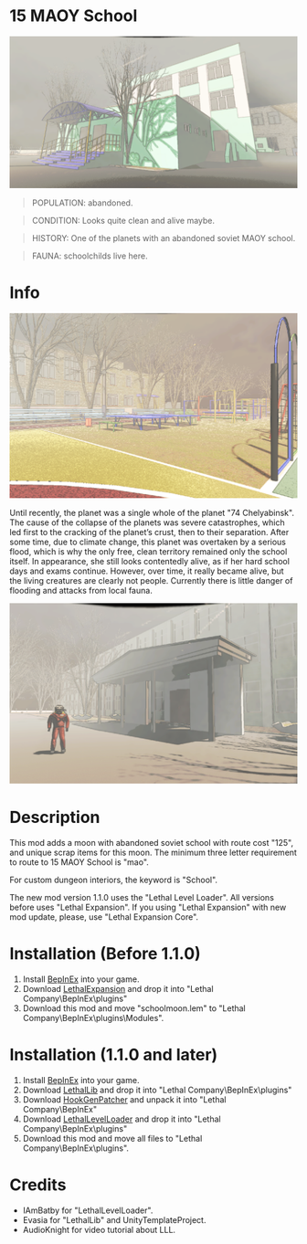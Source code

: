 # 15 MAOY School
![School1](https://raw.githubusercontent.com/RazrabGit/MAOYSchoolMod/main/Screenshots/School1.png "School1")  

>POPULATION: abandoned.

>CONDITION: Looks quite clean and alive maybe.

>HISTORY: One of the planets with an abandoned soviet MAOY school.

>FAUNA: schoolchilds live here.

# Info

![School2](https://raw.githubusercontent.com/RazrabGit/MAOYSchoolMod/main/Screenshots/School2.png "School2") 

Until recently, the planet was a single whole of the planet "74 Chelyabinsk". The cause of the collapse of the planets was severe catastrophes, which led first to the cracking of the planet’s crust, then to their separation. After some time, due to climate change, this planet was overtaken by a serious flood, which is why the only free, clean territory remained only the school itself. In appearance, she still looks contentedly alive, as if her hard school days and exams continue. However, over time, it really became alive, but the living creatures are clearly not people. Currently there is little danger of flooding and attacks from local fauna.

![School3](https://raw.githubusercontent.com/RazrabGit/MAOYSchoolMod/main/Screenshots/School3.png "School3") 


# Description
This mod adds a moon with abandoned soviet school with route cost "125", and unique scrap items for this moon. The minimum three letter requirement to route to 15 MAOY School is "mao". 

For custom dungeon interiors, the keyword is "School".

The new mod version 1.1.0 uses the "Lethal Level Loader". All versions before uses "Lethal Expansion". If you using "Lethal Expansion" with new mod update, please, use "Lethal Expansion Core".

# Installation (Before 1.1.0)
1. Install [BepInEx](https://thunderstore.io/c/lethal-company/p/BepInEx/BepInExPack/) into your game. 
2. Download [LethalExpansion](https://thunderstore.io/c/lethal-company/p/HolographicWings/LethalExpansion/) and drop it into "Lethal Company\BepInEx\plugins\" 
3. Download this mod and move "schoolmoon.lem" to "Lethal Company\\BepInEx\\plugins\\Modules\".

# Installation (1.1.0 and later)

1. Install [BepInEx](https://thunderstore.io/c/lethal-company/p/BepInEx/BepInExPack/) into your game. 
2. Download [LethalLib](https://thunderstore.io/c/lethal-company/p/Evaisa/LethalLib/) and drop it into "Lethal Company\BepInEx\plugins\"
3. Download [HookGenPatcher](https://thunderstore.io/c/lethal-company/p/Evaisa/HookGenPatcher/) and unpack it into "Lethal Company\BepInEx\"
4. Download [LethalLevelLoader](https://thunderstore.io/c/lethal-company/p/IAmBatby/LethalLevelLoader/) and drop it into "Lethal Company\BepInEx\plugins\"
5. Download this mod and move all files to "Lethal Company\BepInEx\\plugins\".

# Credits

- IAmBatby for "LethalLevelLoader".
- Evasia for "LethalLib" and UnityTemplateProject.
- AudioKnight for video tutorial about LLL.
